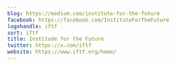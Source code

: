 ```yaml
---
blog: https://medium.com/institute-for-the-future
facebook: https://facebook.com/InstituteForTheFuture
logohandle: iftf
sort: iftf
title: Institude for the Future
twitter: https://x.com/iftf
website: https://www.iftf.org/home/
---
```

